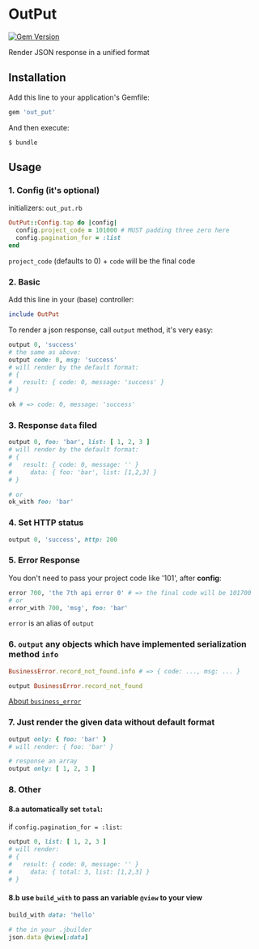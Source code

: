 # OutPut

[![Gem Version](https://badge.fury.io/rb/out_put.svg)](https://badge.fury.io/rb/out_put)

Render JSON response in a unified format

## Installation

Add this line to your application's Gemfile:

```ruby
gem 'out_put'
```

And then execute:

    $ bundle

## Usage

### 1. Config (it's optional)

initializers: `out_put.rb`

```ruby
OutPut::Config.tap do |config|
  config.project_code = 101000 # MUST padding three zero here
  config.pagination_for = :list
end
```

`project_code` (defaults to 0) + `code` will be the final code

### 2. Basic

Add this line in your (base) controller:

```ruby
include OutPut
```

To render a json response, call `output` method, it's very easy:

```ruby
output 0, 'success'
# the same as above:
output code: 0, msg: 'success'
# will render by the default format:
# {
#   result: { code: 0, message: 'success' }
# }

ok # => code: 0, message: 'success'
```

### 3. Response `data` filed

```ruby
output 0, foo: 'bar', list: [ 1, 2, 3 ]
# will render by the default format:
# {
#   result: { code: 0, message: '' }
#     data: { foo: 'bar', list: [1,2,3] }
# }

# or
ok_with foo: 'bar'
```

### 4. Set HTTP status

```ruby
output 0, 'success', http: 200
```

### 5. Error Response

You don't need to pass your project code like '101', after **config**:

```ruby
error 700, 'the 7th api error 0' # => the final code will be 101700
# or
error_with 700, 'msg', foo: 'bar'
```

`error` is an alias of `output`

### 6. `output` any objects which have implemented serialization method `info`

```ruby
BusinessError.record_not_found.info # => { code: ..., msg: ... }

output BusinessError.record_not_found
```

[About `business_error`](https://github.com/zhandao/business_error/)

### 7. Just render the given data without default format

```ruby
output only: { foo: 'bar' }
# will render: { foo: 'bar' }

# response an array
output only: [ 1, 2, 3 ]
```

### 8. Other

#### 8.a automatically set `total`:

if `config.pagination_for = :list`:

```ruby
output 0, list: [ 1, 2, 3 ]
# will render:
# {
#   result: { code: 0, message: '' }
#     data: { total: 3, list: [1,2,3] }
# }
```

#### 8.b use `build_with` to pass an variable `@view` to your view

```ruby
build_with data: 'hello'

# the in your .jbuilder
json.data @view[:data]
```
